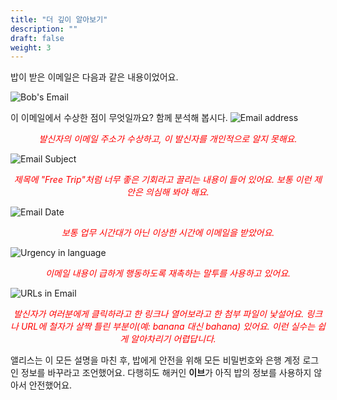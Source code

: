 ```yaml
---
title: "더 깊이 알아보기"
description: ""
draft: false
weight: 3
---
```


밥이 받은 이메일은 다음과 같은 내용이었어요.

![Bob's Email](../media/email.png?classes=border,shadow)



이 이메일에서 수상한 점이 무엇일까요? 함께 분석해 봅시다.
![Email address](../media/from_address.JPG?classes=border,shadow)


<div style="text-align: center;">
<p style="color:red">
<em>발신자의 이메일 주소가 수상하고, 이 발신자를 개인적으로 알지 못해요.</em></p>
</div>

![Email Subject](../media/subject.JPG?classes=border,shadow)

<div style="text-align: center;">
<p style="color:red">
<em>제목에 "Free Trip"처럼 너무 좋은 기회라고 끌리는 내용이 들어 있어요. 보통 이런 제안은 의심해 봐야 해요.</em></p>
</div>

![Email Date](../media/date.JPG?classes=border,shadow)

<div style="text-align: center;">
<p style="color:red">
<em> 보통 업무 시간대가 아닌 이상한 시간에 이메일을 받았어요.</em></p>
</div>

![Urgency in language](../media/urgency.JPG?classes=border,shadow)

<div style="text-align: center;">
<p style="color:red">
<em>이메일 내용이 급하게 행동하도록 재촉하는 말투를 사용하고 있어요.</em></p>
</div>

![URLs in Email](../media/url.JPG?classes=border,shadow)

<div style="text-align: center;">
<p style="color:red">
<em>발신자가 여러분에게 클릭하라고 한 링크나 열어보라고 한 첨부 파일이 낯설어요.
링크나 URL에 철자가 살짝 틀린 부분이(예: banana 대신 bahana) 있어요. 이런 실수는 쉽게 알아차리기 어렵답니다.
</em></p>
</div>

앨리스는 이 모든 설명을 마친 후, 밥에게 안전을 위해 모든 비밀번호와 은행 계정 로그인 정보를 바꾸라고 조언했어요. 다행히도 해커인 **이브**가 아직 밥의 정보를 사용하지 않아서 안전했어요.